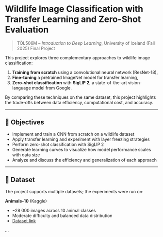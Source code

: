 # Wildlife Image Classification with Transfer Learning and Zero-Shot Evaluation

> TÖL506M – *Introduction to Deep Learning*, University of Iceland (Fall 2025) Final Project

This project explores three complementary approaches to wildlife image classification:
1. **Training from scratch** using a convolutional neural network (ResNet-18),
2. **Fine-tuning** a pretrained ImageNet model for transfer learning,
3. **Zero-shot classification** with **SigLIP 2**, a state-of-the-art vision-language model from Google.

By comparing these techniques on the same dataset, this project highlights the trade-offs between data efficiency, computational cost, and accuracy.

---

## 🎯 Objectives
- Implement and train a CNN from scratch on a wildlife dataset  
- Apply transfer learning and experiment with layer freezing strategies  
- Perform zero-shot classification with SigLIP 2  
- Generate learning curves to visualize how model performance scales with data size  
- Analyze and discuss the efficiency and generalization of each approach

---

## 🦒 Dataset
The project supports multiple datasets; the experiments were run on:

**Animals-10** (Kaggle)  
- ~28 000 images across 10 animal classes  
- Moderate difficulty and balanced data distribution  
- [Dataset link](https://www.kaggle.com/datasets/alessiocorrado99/animals10)


...

